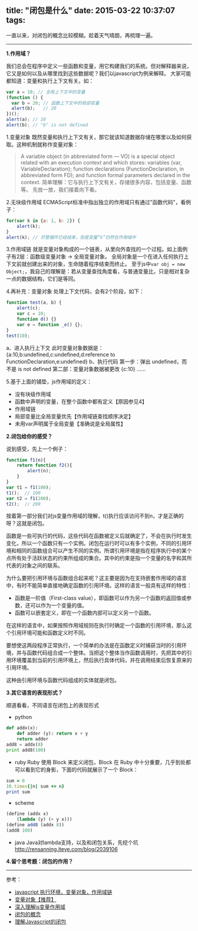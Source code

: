 title: "闭包是什么"
date: 2015-03-22 10:37:07
tags:
---

一直以来，对闭包的概念比较模糊。趁着天气晴朗，再梳理一遍。

-----

**1.作用域？**

我们总会在程序中定义一些函数和变量，用它构建我们的系统。但对解释器来说，它又是如何以及从哪里找到这些数据呢？我们以javascript为例来解释。
大家可能都知道：变量和执行上下文有关。如：
```JavaScript
var a = 10; // 全局上下文中的变量
(function () {
  var b = 20; // 函数上下文中的局部变量
  alert(b);   // 20
})();
alert(a); // 10
alert(b); // "b" is not defined
```
1.变量对象
既然变量和执行上下文有关，那它就该知道数据存储在哪里以及如何获取。这种机制就称作变量对象：
>A variable object (in abbreviated form — VO) is a special object related with an execution context and which stores:
variables (var, VariableDeclaration);
function declarations (FunctionDeclaration, in abbreviated form FD);
and function formal parameters
declared in the context.
简单理解：它与执行上下文有关，存储很多内容，包括变量、函数等。
先放一放，我们接着向下看。

2.无块级作用域
ECMAScript标准中指出独立的作用域只有通过"函数代码"，看例子：
```JavaScript
for(var k in {a: 1, b: 2}) {
	alert(k);
}
alert(k); // 尽管循环已经结束，但是变量“k”仍然在作用域中
```
3.作用域链
就是变量对象构成的一个链表，从里向外查找的一个过程。如上面例子有2层：函数级变量对象 -> 全局变量对象。
全局对象是一个在进入任何执行上下文前就创建出来的对象，生命随着程序结束而终止。
至于js中`var obj = new Object;`，我自己的理解是：若从变量查找角度看，与普通变量比，只是相对复杂一点的数据结构，它们是等同。

4.再补充：变量对象
处理上下文代码，会有2个阶段，如下：
```JavaScript
function test(a, b) {
	alert(c);
	var c = 10;
	function d() {}
	var e = function _e() {};
}
test(10);
```
a、进入执行上下文
  此时变量对象数据是：{a:10,b:undefined,c:undefined,d:reference to FunctionDeclaration,e:undefined}
b、执行代码
  第一步：弹出 undefined，而不是 is not defined
  第二部：变量对象数据被更改 {c:10} ......

5.基于上面的铺垫，js作用域的定义：
  - 没有块级作用域
  - 函数中声明的变量，在整个函数中都有定义【原因参见4】
  - 作用域链
  - 局部变量比全局变量优先【作用域链查找顺序决定】
  - 未用var声明属于全局变量【准确说是全局属性】

**2.闭包给你的感受？**

说到感受，先上一个例子：
```JavaScript
function f1(n){
	return function f2(){
  		alert(n);
	}
}
var t1 = f1(100);
t1();  // 100
var t2 = f1(200);
t2();  // 200
```
按着第一部分我们对js变量作用域的理解，t()执行应该访问不到n，才是正确的呀？这就是闭包。

函数是一些可执行的代码，这些代码在函数被定义后就确定了，不会在执行时发生变化，所以一个函数只有一个实例。闭包在运行时可以有多个实例，不同的引用环境和相同的函数组合可以产生不同的实例。所谓引用环境是指在程序执行中的某个点所有处于活跃状态的约束所组成的集合。其中的约束是指一个变量的名字和其所代表的对象之间的联系。

为什么要把引用环境与函数组合起来呢？这主要是因为在支持嵌套作用域的语言中，有时不能简单直接地确定函数的引用环境。这样的语言一般具有这样的特性：
- 函数是一阶值（First-class value），即函数可以作为另一个函数的返回值或参数，还可以作为一个变量的值。
- 函数可以嵌套定义，即在一个函数内部可以定义另一个函数。

在这样的语言中，如果按照作用域规则在执行时确定一个函数的引用环境，那么这个引用环境可能和函数定义时不同。

要想使这两段程序正常执行，一个简单的办法是在函数定义时捕获当时的引用环境，并与函数代码组合成一个整体。当把这个整体当作函数调用时，先把其中的引用环境覆盖到当前的引用环境上，然后执行具体代码，并在调用结束后恢复原来的引用环境。

这种由引用环境与函数代码组成的实体就是闭包。

**3.其它语言的表现形式？**

顺道看看，不同语言在闭包上的表现形式

- python
```python
def addx(x):
	def adder (y): return x + y
 	return adder
add8 = addx(8)
print add8(100)
```
- ruby
Ruby 使用 Block 来定义闭包，Block 在 Ruby 中十分重要，几乎到处都可以看到它的身影，下面的代码就展示了一个 Block：
```ruby
sum = 0
10.times{|n| sum += n}
print sum
```
- scheme
```Scheme
(define (addx x)
	(lambda (y) (+ y x)))
(define add8 (addx 8))
(add8 100)
```
- java
Java对lambda支持，以及和闭包关系，先挖个坑
http://rensanning.iteye.com/blog/2039106

**4.留个思考题：闭包的作用？**

- - -

参考：
- [javascript 执行环境，变量对象，作用域链](http://segmentfault.com/blog/f2e/1190000000533094)
- [变量对象【推荐】](https://github.com/goddyZhao/Translation/blob/master/JavaScript/%E5%8F%98%E9%87%8F%E5%AF%B9%E8%B1%A1%EF%BC%88Variable%20object%EF%BC%89.md)
- [深入理解js变量作用域](http://www.cnblogs.com/rainman/archive/2009/04/28/1445687.html#m2)
- [闭包的概念](http://www.ibm.com/developerworks/cn/linux/l-cn-closure/)
- [理解Javascript的闭包](http://coolshell.cn/articles/6731.html)
